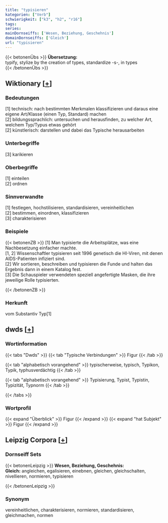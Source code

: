 ```yaml
---
title: "typisieren"
kategorien: ["Verb"]
schwierigkeit: ["k3", "h2", "r16"]
tags:
series:
mainDornseiffs: ['Wesen, Beziehung, Geschehnis']
domainDornseiffs: ['Gleich']
url: "typisieren"
---
```


{{< betonenÜbs >}}
**Übersetzung:**  
typify, stylize by the creation of types, standardize -s-, in types  
{{< /betonenÜbs >}}

## Wiktionary [[+](https://de.wiktionary.org/wiki/typisieren)]

### Bedeutungen
[1] technisch: nach bestimmten Merkmalen klassifizieren und daraus eine eigene Art/Klasse (einen Typ, Standard) machen  
[2] bildungssprachlich: untersuchen und herausfinden, zu welcher Art, welchem Typ/Typus etwas gehört  
[2] künstlerisch: darstellen und dabei das Typische herausarbeiten  

### Unterbegriffe
[3] karikieren  

### Oberbegriffe
[1] einteilen  
[2] ordnen  

### Sinnverwandte
[1] festlegen, hochstilisieren, standardisieren, vereinheitlichen  
[2] bestimmen, einordnen,  klassifizieren  
[3] charakterisieren  

### Beispiele
{{< betonenZB >}}
[1] Man typisierte die Arbeitsplätze, was eine Nachbesetzung einfacher machte.  
[1, 2] Wissenschaftler typisieren seit 1996 genetisch die HI-Viren, mit denen AIDS-Patienten infiziert sind.  
[2] Wir sortieren, beschreiben und typisieren die Funde und halten das Ergebnis dann in einem Katalog fest.  
[3] Die Schauspieler verwendeten speziell angefertigte Masken, die ihre jeweilige Rolle typisierten.  

{{< /betonenZB >}}
### Herkunft
vom Substantiv Typ[1]  



## dwds [[+](https://www.dwds.de/wb/typisieren)]

### Wortinformation
{{< tabs "Dwds" >}}
{{< tab "Typische Verbindungen" >}}
Figur
{{< /tab >}}

{{< tab "alphabetisch vorangehend" >}}
typischerweise, typisch, Typikon, Typik, typhusverdächtig
{{< /tab >}}

{{< tab "alphabetisch vorangehend" >}}
Typisierung, Typist, Typistin, Typizität, Typnorm
{{< /tab >}}

{{< /tabs >}}

### Wortprofil
{{< expand "Überblick" >}} Figur {{< /expand >}}
{{< expand "hat Subjekt" >}} Figur {{< /expand >}}

## Leipzig Corpora [[+](https://corpora.uni-leipzig.de/en/res?word=typisieren&corpusId=deu_newscrawl-public_2018)]

### Dornseiff Sets
{{< betonenLeipzig >}}
**Wesen, Beziehung, Geschehnis:**  
**Gleich:** angleichen, egalisieren, einebnen, gleichen, gleichschalten, nivellieren, normieren, typisieren  

{{< /betonenLeipzig >}}

### Synonym
vereinheitlichen, charakterisieren, normieren, standardisieren, gleichmachen, normen

